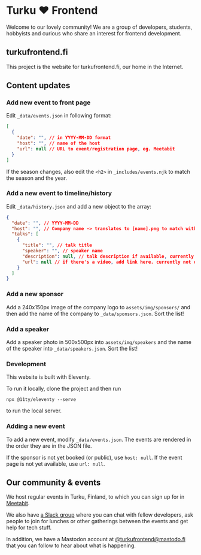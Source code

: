 # Turku ❤️ Frontend

Welcome to our lovely community! We are a group of developers, students, hobbyists and curious who share an interest for frontend development.

## turkufrontend.fi

This project is the website for turkufrontend.fi, our home in the Internet.

## Content updates

### Add new event to front page

Edit `_data/events.json` in following format:

```json
[
  {
    "date": "", // in YYYY-MM-DD format
    "host": "", // name of the host
    "url": null // URL to event/registration page, eg. Meetabit
  }
]
```

If the season changes, also edit the `<h2>` in `_includes/events.njk` to match the season and the year.

### Add a new event to timeline/history

Edit `_data/history.json` and add a new object to the array:

```json
{
  "date": "", // YYYY-MM-DD
  "host": "", // Company name -> translates to [name].png to match with a sponsor logo in assets/img/sponsors/
  "talks": [
    {
      "title": "", // talk title
      "speaker": "", // speaker name
      "description": null, // talk description if available, currently not displayed
      "url": null // if there's a video, add link here. currently not displayed since we have so few
    }
  ]
}
```

### Add a new sponsor

Add a 240x150px image of the company logo to `assets/img/sponsors/` and then add the name of the company to `_data/sponsors.json`. Sort the list!

### Add a speaker

Add a speaker photo in 500x500px into `assets/img/speakers` and the name of the speaker into `_data/speakers.json`. Sort the list!

### Development

This website is built with Eleventy.

To run it locally, clone the project and then run

```
npx @11ty/eleventy --serve
```

to run the local server.

### Adding a new event

To add a new event, modify `_data/events.json`. The events are rendered in the order they are in the JSON file.

If the sponsor is not yet booked (or public), use `host: null`. If the event page is not yet available, use `url: null`.

## Our community & events

We host regular events in Turku, Finland, to which you can sign up for in [Meetabit](https://meetabit.com/communities/turku-3-frontend).

We also have [a Slack group](https://turkufrontend.fly.dev/) where you can chat with fellow developers, ask people to join for lunches or other gatherings between the events and get help for tech stuff.

In addition, we have a Mastodon account at [@turkufrontend@mastodo.fi](https://mastodo.fi/@turkufrontend) that you can follow to hear about what is happening.
